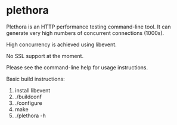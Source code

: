 # plethora

Plethora is an HTTP performance testing command-line tool. It can generate
very high numbers of concurrent connections (1000s).

High concurrency is achieved using libevent.

No SSL support at the moment.

Please see the command-line help for usage instructions.


Basic build instructions:

1. install libevent
2. ./buildconf
3. ./configure
4. make
5. ./plethora -h
